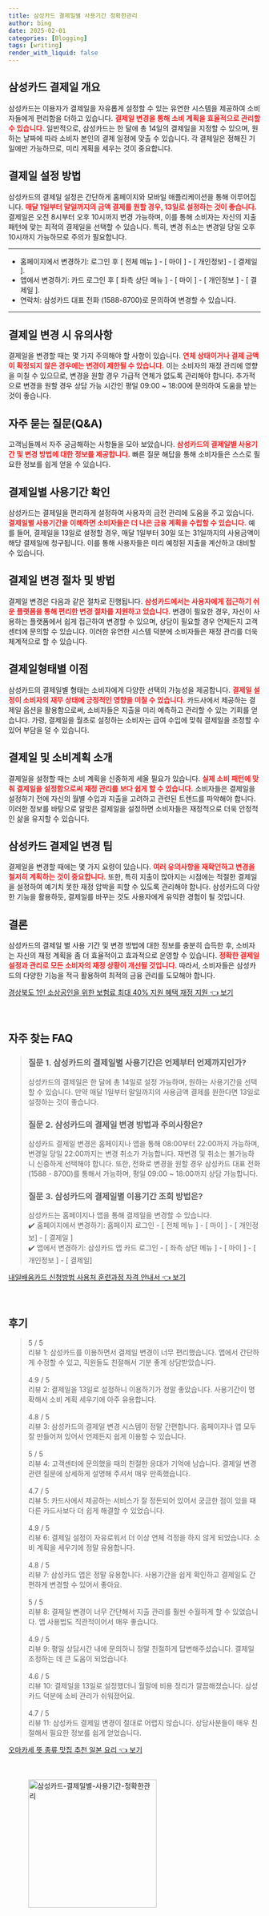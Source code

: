 ```yaml
---
title: 삼성카드 결제일별 사용기간 정확한관리
author: bing
date: 2025-02-01
categories: [Blogging]
tags: [writing]
render_with_liquid: false
---
```



<h2 id='삼성카드 결제일 개요'>삼성카드 결제일 개요</h2>

<p>삼성카드는 이용자가 결제일을 자유롭게 설정할 수 있는 유연한 시스템을 제공하여 소비자들에게 편리함을 더하고 있습니다. <b><span style="color: #ee2323;">결제일 변경을 통해 소비 계획을 효율적으로 관리할 수 있습니다.</span></b> 일반적으로, 삼성카드는 한 달에 총 14일의 결제일을 지정할 수 있으며, 원하는 날짜에 따라 소비자 본인의 결제 일정에 맞출 수 있습니다. 각 결제일은 정해진 기일에만 가능하므로, 미리 계획을 세우는 것이 중요합니다.</p>

<h2 id='결제일 설정 방법'>결제일 설정 방법</h2>

<p>삼성카드의 결제일 설정은 간단하게 홈페이지와 모바일 애플리케이션을 통해 이루어집니다. <b><span style="color: #ee2323;">매달 1일부터 말일까지의 금액 결제를 원할 경우, 13일로 설정하는 것이 좋습니다.</span></b> 결제일은 오전 8시부터 오후 10시까지 변경 가능하며, 이를 통해 소비자는 자신의 지출 패턴에 맞는 최적의 결제일을 선택할 수 있습니다. 특히, 변경 취소는 변경일 당일 오후 10시까지 가능하므로 주의가 필요합니다.</p>

<hr />

<ul>
    <li>홈페이지에서 변경하기: 로그인 후 [ 전체 메뉴 ] - [ 마이 ] - [ 개인정보] - [ 결제일 ].</li>
    <li>앱에서 변경하기: 카드 로그인 후 [ 좌측 상단 메뉴 ] - [ 마이 ] - [ 개인정보 ] - [ 결제일 ].</li>
    <li>연락처: 삼성카드 대표 전화 (1588-8700)로 문의하여 변경할 수 있습니다.</li>
</ul>

<hr />

<h2 id='결제일 변경 시 유의사항'>결제일 변경 시 유의사항</h2>

<p>결제일을 변경할 때는 몇 가지 주의해야 할 사항이 있습니다. <b><span style="color: #ee2323;">연체 상태이거나 결제 금액이 확정되지 않은 경우에는 변경이 제한될 수 있습니다.</span></b> 이는 소비자의 재정 관리에 영향을 미칠 수 있으므로, 변경을 원할 경우 가급적 연체가 없도록 관리해야 합니다. 추가적으로 변경을 원할 경우 상담 가능 시간인 평일 09:00 ~ 18:00에 문의하여 도움을 받는 것이 좋습니다.</p>

<h2 id='자주 묻는 질문(Q&A)'>자주 묻는 질문(Q&A)</h2>

<p>고객님들께서 자주 궁금해하는 사항들을 모아 보았습니다. <b><span style="color: #ee2323;">삼성카드의 결제일별 사용기간 및 변경 방법에 대한 정보를 제공합니다.</span></b> 빠른 질문 해답을 통해 소비자들은 스스로 필요한 정보를 쉽게 얻을 수 있습니다.</p>

<h2 id='결제일별 사용기간 확인'>결제일별 사용기간 확인</h2>

<p>삼성카드는 결제일을 편리하게 설정하여 사용자의 금전 관리에 도움을 주고 있습니다. <b><span style="color: #ee2323;">결제일별 사용기간을 이해하면 소비자들은 더 나은 금융 계획을 수립할 수 있습니다.</span></b> 예를 들어, 결제일을 13일로 설정할 경우, 매달 1일부터 30일 또는 31일까지의 사용금액이 해당 결제일에 청구됩니다. 이를 통해 사용자들은 미리 예정된 지출을 계산하고 대비할 수 있습니다.</p>

<h2 id='결제일 변경 절차 및 방법'>결제일 변경 절차 및 방법</h2>

<p>결제일 변경은 다음과 같은 절차로 진행됩니다. <b><span style="color: #ee2323;">삼성카드에서는 사용자에게 접근하기 쉬운 플랫폼을 통해 편리한 변경 절차를 지원하고 있습니다.</span></b> 변경이 필요한 경우, 자신이 사용하는 플랫폼에서 쉽게 접근하여 변경할 수 있으며, 상담이 필요할 경우 언제든지 고객센터에 문의할 수 있습니다. 이러한 유연한 시스템 덕분에 소비자들은 재정 관리를 더욱 체계적으로 할 수 있습니다.</p>

<h2 id='결제일형태별 이점'>결제일형태별 이점</h2>

<p>삼성카드의 결제일별 형태는 소비자에게 다양한 선택의 가능성을 제공합니다. <b><span style="color: #ee2323;">결제일 설정이 소비자의 재무 상태에 긍정적인 영향을 미칠 수 있습니다.</span></b> 카드사에서 제공하는 결제일 옵션을 활용함으로써, 소비자들은 지출을 미리 예측하고 관리할 수 있는 기회를 얻습니다. 가령, 결제일을 월초로 설정하는 소비자는 급여 수입에 맞춰 결제일을 조정할 수 있어 부담을 덜 수 있습니다.</p>

<h2 id='결제일 및 소비계획 소개'>결제일 및 소비계획 소개</h2>

<p>결제일을 설정할 때는 소비 계획을 신중하게 세울 필요가 있습니다. <b><span style="color: #ee2323;">실제 소비 패턴에 맞춰 결제일을 설정함으로써 재정 관리를 보다 쉽게 할 수 있습니다.</span></b> 소비자들은 결제일을 설정하기 전에 자신의 월별 수입과 지출을 고려하고 관련된 트렌드를 파악해야 합니다. 이러한 정보를 바탕으로 알맞은 결제일을 설정하면 소비자들은 재정적으로 더욱 안정적인 삶을 유지할 수 있습니다.</p>

<h2 id='삼성카드 결제일 변경 팁'>삼성카드 결제일 변경 팁</h2>

<p>결제일을 변경할 때에는 몇 가지 요령이 있습니다. <b><span style="color: #ee2323;">여러 유의사항을 재확인하고 변경을 철저히 계획하는 것이 중요합니다.</span></b> 또한, 특히 지출이 많아지는 시점에는 적절한 결제일을 설정하여 예기치 못한 재정 압박을 피할 수 있도록 관리해야 합니다. 삼성카드의 다양한 기능을 활용하듯, 결제일를 바꾸는 것도 사용자에게 유익한 경험이 될 것입니다.</p>

<h2 id='결론'>결론</h2>

<p>삼성카드의 결제일 별 사용 기간 및 변경 방법에 대한 정보를 충분히 습득한 후, 소비자는 자신의 재정 계획을 좀 더 효율적이고 효과적으로 운영할 수 있습니다. <b><span style="color: #ee2323;">정확한 결제일 설정과 관리로 모든 소비자의 재정 상황이 개선될 것입니다.</span></b> 따라서, 소비자들은 삼성카드의 다양한 기능을 적극 활용하여 최적의 금융 관리를 도모해야 합니다.</p>


<p><a class="click-button" title="경상북도 1인 소상공인을 위한 보험료 최대 40% 지원 혜택 재정 지원" href="https://aptwhite.github.io/posts/%EA%B2%BD%EC%83%81%EB%B6%81%EB%8F%84-1%EC%9D%B8-%EC%86%8C%EC%83%81%EA%B3%B5%EC%9D%B8%EC%9D%84-%EC%9C%84%ED%95%9C-%EB%B3%B4%ED%97%98%EB%A3%8C-%EC%B5%9C%EB%8C%80-40-%EC%A7%80%EC%9B%90-%ED%98%9C%ED%83%9D-%EC%9E%AC%EC%A0%95-%EC%A7%80%EC%9B%90/" rel="dofollow">경상북도 1인 소상공인을 위한 보험료 최대 40% 지원 혜택 재정 지원 👈 보기</a></p><br>
<h2 id='자주_찾는_FAQ'>자주 찾는 FAQ</h2>
<div itemscope="" itemtype="https://schema.org/FAQPage"> 
<blockquote> 
<div itemscope="" itemprop="mainEntity" itemtype="https://schema.org/Question"> 
<h3 itemprop="name">질문 1. 삼성카드의 결제일별 사용기간은 언제부터 언제까지인가?</h3> 
<div itemscope="" itemprop="acceptedAnswer" itemtype="https://schema.org/Answer"> 
<span itemprop="text"> 
<p>삼성카드의 결제일은 한 달에 총 14일로 설정 가능하며, 원하는 사용기간을 선택할 수 있습니다. 만약 매달 1일부터 말일까지의 사용금액 결제를 원한다면 13일로 설정하는 것이 좋습니다.</p> 
</span> 
</div> 
</div> 

<div itemscope="" itemprop="mainEntity" itemtype="https://schema.org/Question"> 
<h3 itemprop="name">질문 2. 삼성카드의 결제일 변경 방법과 주의사항은?</h3> 
<div itemscope="" itemprop="acceptedAnswer" itemtype="https://schema.org/Answer"> 
<span itemprop="text"> 
<p>삼성카드 결제일 변경은 홈페이지나 앱을 통해 08:00부터 22:00까지 가능하며, 변경일 당일 22:00까지는 변경 취소가 가능합니다. 재변경 및 취소는 불가능하니 신중하게 선택해야 합니다. 또한, 전화로 변경을 원할 경우 삼성카드 대표 전화 (1588 - 8700)를 통해서 가능하며, 평일 09:00 ~ 18:00까지 상담 가능합니다.</p> 
</span> 
</div> 
</div> 

<div itemscope="" itemprop="mainEntity" itemtype="https://schema.org/Question"> 
<h3 itemprop="name">질문 3. 삼성카드의 결제일별 이용기간 조회 방법은?</h3> 
<div itemscope="" itemprop="acceptedAnswer" itemtype="https://schema.org/Answer"> 
<span itemprop="text"> 
<p>삼성카드는 홈페이지나 앱을 통해 결제일을 변경할 수 있습니다. <br>
✔️ 홈페이지에서 변경하기: 홈페이지 로그인 - [ 전체 메뉴 ] - [ 마이 ] - [ 개인정보] - [ 결제일 ] <br>
✔️ 앱에서 변경하기: 삼성카드 앱 카드 로그인 - [ 좌측 상단 메뉴 ] - [ 마이 ] - [ 개인정보 ] - [ 결제일]</p> 
</span> 
</div> 
</div> 
</blockquote> 
</div>
<p><a class="click-button" title="내일배움카드 신청방법 사용처 훈련과정 자격 안내서" href="https://aptwhite.github.io/posts/%EB%82%B4%EC%9D%BC%EB%B0%B0%EC%9B%80%EC%B9%B4%EB%93%9C-%EC%8B%A0%EC%B2%AD%EB%B0%A9%EB%B2%95-%EC%82%AC%EC%9A%A9%EC%B2%98-%ED%9B%88%EB%A0%A8%EA%B3%BC%EC%A0%95-%EC%9E%90%EA%B2%A9-%EC%95%88%EB%82%B4%EC%84%9C/" rel="dofollow">내일배움카드 신청방법 사용처 훈련과정 자격 안내서 👈 보기</a></p><br>
<h2 id='후기'>후기</h2>
<div itemscope itemtype="https://schema.org/Product">
  <blockquote>
  <div itemprop="review" itemscope itemtype="https://schema.org/Review">
      <div itemprop="reviewRating" itemscope itemtype="https://schema.org/Rating"> <span itemprop="ratingValue">5</span> / <span itemprop="bestRating">5</span> </div>
      <span itemprop="reviewBody">리뷰 1: 삼성카드를 이용하면서 결제일 변경이 너무 편리했습니다. 앱에서 간단하게 수정할 수 있고, 직원들도 친절해서 기분 좋게 상담받았습니다.</span>
  </div>
  <br>
  <div itemprop="review" itemscope itemtype="https://schema.org/Review">
      <div itemprop="reviewRating" itemscope itemtype="https://schema.org/Rating"> <span itemprop="ratingValue">4.9</span> / <span itemprop="bestRating">5</span> </div>
      <span itemprop="reviewBody">리뷰 2: 결제일을 13일로 설정하니 이용하기가 정말 좋았습니다. 사용기간이 명확해서 소비 계획 세우기에 아주 유용합니다.</span>
  </div>
  <br>
  <div itemprop="review" itemscope itemtype="https://schema.org/Review">
      <div itemprop="reviewRating" itemscope itemtype="https://schema.org/Rating"> <span itemprop="ratingValue">4.8</span> / <span itemprop="bestRating">5</span> </div>
      <span itemprop="reviewBody">리뷰 3: 삼성카드의 결제일 변경 시스템이 정말 간편합니다. 홈페이지나 앱 모두 잘 만들어져 있어서 언제든지 쉽게 이용할 수 있습니다.</span>
  </div>
  <br>
  <div itemprop="review" itemscope itemtype="https://schema.org/Review">
      <div itemprop="reviewRating" itemscope itemtype="https://schema.org/Rating"> <span itemprop="ratingValue">5</span> / <span itemprop="bestRating">5</span> </div>
      <span itemprop="reviewBody">리뷰 4: 고객센터에 문의했을 때의 친절한 응대가 기억에 남습니다. 결제일 변경 관련 질문에 상세하게 설명해 주셔서 매우 만족했습니다.</span>
  </div>
  <br>
  <div itemprop="review" itemscope itemtype="https://schema.org/Review">
      <div itemprop="reviewRating" itemscope itemtype="https://schema.org/Rating"> <span itemprop="ratingValue">4.7</span> / <span itemprop="bestRating">5</span> </div>
      <span itemprop="reviewBody">리뷰 5: 카드사에서 제공하는 서비스가 잘 정돈되어 있어서 궁금한 점이 있을 때 다른 카드사보다 더 쉽게 해결할 수 있었습니다.</span>
  </div>
  <br>
  <div itemprop="review" itemscope itemtype="https://schema.org/Review">
      <div itemprop="reviewRating" itemscope itemtype="https://schema.org/Rating"> <span itemprop="ratingValue">4.9</span> / <span itemprop="bestRating">5</span> </div>
      <span itemprop="reviewBody">리뷰 6: 결제일 설정이 자유로워서 더 이상 연체 걱정을 하지 않게 되었습니다. 소비 계획을 세우기에 정말 유용합니다.</span>
  </div>
  <br>
  <div itemprop="review" itemscope itemtype="https://schema.org/Review">
      <div itemprop="reviewRating" itemscope itemtype="https://schema.org/Rating"> <span itemprop="ratingValue">4.8</span> / <span itemprop="bestRating">5</span> </div>
      <span itemprop="reviewBody">리뷰 7: 삼성카드 앱은 정말 유용합니다. 사용기간을 쉽게 확인하고 결제일도 간편하게 변경할 수 있어서 좋아요.</span>
  </div>
  <br>
  <div itemprop="review" itemscope itemtype="https://schema.org/Review">
      <div itemprop="reviewRating" itemscope itemtype="https://schema.org/Rating"> <span itemprop="ratingValue">5</span> / <span itemprop="bestRating">5</span> </div>
      <span itemprop="reviewBody">리뷰 8: 결제일 변경이 너무 간단해서 지출 관리를 훨씬 수월하게 할 수 있었습니다. 앱 사용법도 직관적이어서 매우 좋습니다.</span>
  </div>
  <br>
  <div itemprop="review" itemscope itemtype="https://schema.org/Review">
      <div itemprop="reviewRating" itemscope itemtype="https://schema.org/Rating"> <span itemprop="ratingValue">4.9</span> / <span itemprop="bestRating">5</span> </div>
      <span itemprop="reviewBody">리뷰 9: 평일 상담시간 내에 문의하니 정말 친절하게 답변해주셨습니다. 결제일 조정하는 데 큰 도움이 되었습니다.</span>
  </div>
  <br>
  <div itemprop="review" itemscope itemtype="https://schema.org/Review">
      <div itemprop="reviewRating" itemscope itemtype="https://schema.org/Rating"> <span itemprop="ratingValue">4.6</span> / <span itemprop="bestRating">5</span> </div>
      <span itemprop="reviewBody">리뷰 10: 결제일을 13일로 설정했더니 월말에 비용 정리가 깔끔해졌습니다. 삼성카드 덕분에 소비 관리가 쉬워졌어요.</span>
  </div>
  <br>
  <div itemprop="review" itemscope itemtype="https://schema.org/Review">
      <div itemprop="reviewRating" itemscope itemtype="https://schema.org/Rating"> <span itemprop="ratingValue">4.7</span> / <span itemprop="bestRating">5</span> </div>
      <span itemprop="reviewBody">리뷰 11: 삼성카드 결제일 변경이 절대로 어렵지 않습니다. 상담사분들이 매우 친절해서 필요한 정보를 쉽게 얻었습니다.</span>
  </div>
  </blockquote>
</div>
<p><a class="click-button" title="오마카세 뜻 종류 맛집 추천 일본 요리" href="https://aptwhite.github.io/posts/%EC%98%A4%EB%A7%88%EC%B9%B4%EC%84%B8-%EB%9C%BB-%EC%A2%85%EB%A5%98-%EB%A7%9B%EC%A7%91-%EC%B6%94%EC%B2%9C-%EC%9D%BC%EB%B3%B8-%EC%9A%94%EB%A6%AC/" rel="dofollow">오마카세 뜻 종류 맛집 추천 일본 요리 👈 보기</a></p><br>
<figure class="image"><img src="https://aptwhite.github.io/assets/img/thumbnail/삼성카드-결제일별-사용기간-정확한관리.webp" alt="삼성카드-결제일별-사용기간-정확한관리" width="256" height="256"></figure>